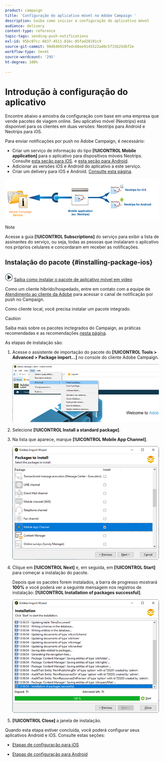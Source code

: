 ```yaml
---
product: campaign
title: 'Configuração do aplicativo móvel no Adobe Campaign '
description: Saiba como iniciar a configuração do aplicativo móvel
audience: delivery
content-type: reference
topic-tags: sending-push-notifications
exl-id: 95bc07cc-8837-4511-81bc-05fad28191c9
source-git-commit: 98d646919fedc66ee9145522ad0c5f15b25dbf2e
workflow-type: tm+mt
source-wordcount: '295'
ht-degree: 100%

---
```


# Introdução à configuração do aplicativo

Encontre abaixo a amostra da configuração com base em uma empresa que vende pacotes de viagem online. Seu aplicativo móvel (Neotrips) está disponível para os clientes em duas versões: Neotrips para Android e Neotrips para iOS.

Para enviar notificações por push no Adobe Campaign, é necessário:

* Criar um serviço de informação do tipo **[!UICONTROL Mobile application]** para o aplicativo para dispositivos móveis Neotrips. Consulte [esta seção para iOS](../../delivery/using/configuring-the-mobile-application.md#configuring-ios-service). e [esta seção para Android](../../delivery/using/configuring-the-mobile-application-android.md#configuring-android-service).
* Adicionar as versões iOS e Android do aplicativo a este serviço.
* Criar um delivery para iOS e Android. [Consulte esta página](../../delivery/using/creating-notifications.md).

![](assets/nmac_service_diagram.png)

>[!NOTE]
>
>Acesse a guia **[!UICONTROL Subscriptions]** do serviço para exibir a lista de assinantes do serviço, ou seja, todas as pessoas que instalaram o aplicativo nos próprios celulares e concordaram em receber as notificações.

## Instalação do pacote {#installing-package-ios}

![](assets/do-not-localize/how-to-video.png) [Saiba como instalar o pacote de aplicativo móvel em vídeo](https://experienceleague.adobe.com/docs/campaign-classic-learn/tutorials/sending-messages/push-channel/installing-the-mobile-app-channel.html?lang=pt-BR#sending-messages)

Como um cliente híbrido/hospedado, entre em contato com a equipe de [Atendimento ao cliente da Adobe](https://helpx.adobe.com/br/enterprise/admin-guide.html/enterprise/using/support-for-experience-cloud.ug.html) para acessar o canal de notificação por push no Campaign.

Como cliente local, você precisa instalar um pacote integrado.

>[!CAUTION]
>
>Saiba mais sobre os pacotes inctegrados do Campaign, as práticas recomendadas e as recomendações [nesta página](../../installation/using/installing-campaign-standard-packages.md).

As etapas de instalação são:

1. Acesse o assistente de importação do pacote do **[!UICONTROL Tools > Advanced > Package import...]** no console do cliente Adobe Campaign.

   ![](assets/package_ios.png)

1. Selecione **[!UICONTROL Install a standard package]**.

1. Na lista que aparece, marque **[!UICONTROL Mobile App Channel]**.

   ![](assets/package_ios_2.png)

1. Clique em **[!UICONTROL Next]** e, em seguida, em **[!UICONTROL Start]** para começar a instalação do pacote.

   Depois que os pacotes forem instalados, a barra de progresso mostrará **100%** e você poderá ver a seguinte mensagem nos registros de instalação: **[!UICONTROL Installation of packages successful]**.

   ![](assets/package_ios_3.png)

1. **[!UICONTROL Close]** a janela de instalação.

Quando esta etapa estiver concluída, você poderá configurar seus aplicativos Android e iOS.
Consulte estas seções:

* [Etapas de configuração para iOS](../../delivery/using/configuring-the-mobile-application.md)

* [Etapas de configuração para Android](../../delivery/using/configuring-the-mobile-application-android.md)
